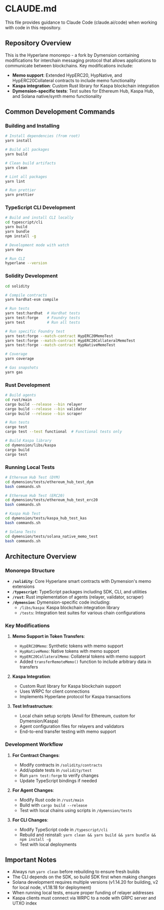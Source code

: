# CLAUDE.md

This file provides guidance to Claude Code (claude.ai/code) when working with code in this repository.

## Repository Overview

This is the Hyperlane monorepo - a fork by Dymension containing modifications for interchain messaging protocol that allows applications to communicate between blockchains. Key modifications include:

- **Memo support**: Extended HypERC20, HypNative, and HypERC20Collateral contracts to include memo functionality
- **Kaspa integration**: Custom Rust library for Kaspa blockchain integration
- **Dymension-specific tests**: Test suites for Ethereum Hub, Kaspa Hub, and Solana native/synth memo functionality

## Common Development Commands

### Building and Installing

```bash
# Install dependencies (from root)
yarn install

# Build all packages
yarn build

# Clean build artifacts
yarn clean

# Lint all packages
yarn lint

# Run prettier
yarn prettier
```

### TypeScript CLI Development

```bash
# Build and install CLI locally
cd typescript/cli
yarn build
yarn bundle
npm install -g

# Development mode with watch
yarn dev

# Run CLI
hyperlane --version
```

### Solidity Development

```bash
cd solidity

# Compile contracts
yarn hardhat-esm compile

# Run tests
yarn test:hardhat  # Hardhat tests
yarn test:forge    # Foundry tests
yarn test          # Run all tests

# Run specific Foundry test
yarn test:forge --match-contract HypERC20MemoTest
yarn test:forge --match-contract HypERC20CollateralMemoTest
yarn test:forge --match-contract HypNativeMemoTest

# Coverage
yarn coverage

# Gas snapshots
yarn gas
```

### Rust Development

```bash
# Build agents
cd rust/main
cargo build --release --bin relayer
cargo build --release --bin validator
cargo build --release --bin scraper

# Run tests
cargo test
cargo test --test functional  # Functional tests only

# Build Kaspa library
cd dymension/libs/kaspa
cargo build
cargo test
```

### Running Local Tests

```bash
# Ethereum Hub Test (DYM)
cd dymension/tests/ethereum_hub_test_dym
bash commands.sh

# Ethereum Hub Test (ERC20)
cd dymension/tests/ethereum_hub_test_erc20
bash commands.sh

# Kaspa Hub Test
cd dymension/tests/kaspa_hub_test_kas
bash commands.sh

# Solana Tests
cd dymension/tests/solana_native_memo_test
bash commands.sh
```

## Architecture Overview

### Monorepo Structure

- **`/solidity`**: Core Hyperlane smart contracts with Dymension's memo extensions
- **`/typescript`**: TypeScript packages including SDK, CLI, and utilities
- **`/rust`**: Rust implementation of agents (relayer, validator, scraper)
- **`/dymension`**: Dymension-specific code including:
  - `/libs/kaspa`: Kaspa blockchain integration library
  - `/tests`: Integration test suites for various chain configurations

### Key Modifications

1. **Memo Support in Token Transfers**:
   - `HypERC20Memo`: Synthetic tokens with memo support
   - `HypNativeMemo`: Native tokens with memo support
   - `HypERC20CollateralMemo`: Collateral tokens with memo support
   - Added `transferRemoteMemo()` function to include arbitrary data in transfers

2. **Kaspa Integration**:
   - Custom Rust library for Kaspa blockchain support
   - Uses WRPC for client connections
   - Implements Hyperlane protocol for Kaspa transactions

3. **Test Infrastructure**:
   - Local chain setup scripts (Anvil for Ethereum, custom for Dymension/Kaspa)
   - Agent configuration files for relayers and validators
   - End-to-end transfer testing with memo support

### Development Workflow

1. **For Contract Changes**:
   - Modify contracts in `/solidity/contracts`
   - Add/update tests in `/solidity/test`
   - Run `yarn test:forge` to verify changes
   - Update TypeScript bindings if needed

2. **For Agent Changes**:
   - Modify Rust code in `/rust/main`
   - Build with `cargo build --release`
   - Test with local chains using scripts in `/dymension/tests`

3. **For CLI Changes**:
   - Modify TypeScript code in `/typescript/cli`
   - Rebuild and reinstall: `yarn clean && yarn build && yarn bundle && npm install -g`
   - Test with local deployments

## Important Notes

- Always run `yarn clean` before rebuilding to ensure fresh builds
- The CLI depends on the SDK, so build SDK first when making changes
- Solana development requires multiple versions (v1.14.20 for building, v2 for local node, v1.18.18 for deployment)
- When running local tests, ensure proper funding of relayer addresses
- Kaspa clients must connect via WRPC to a node with GRPC server and UTXO index